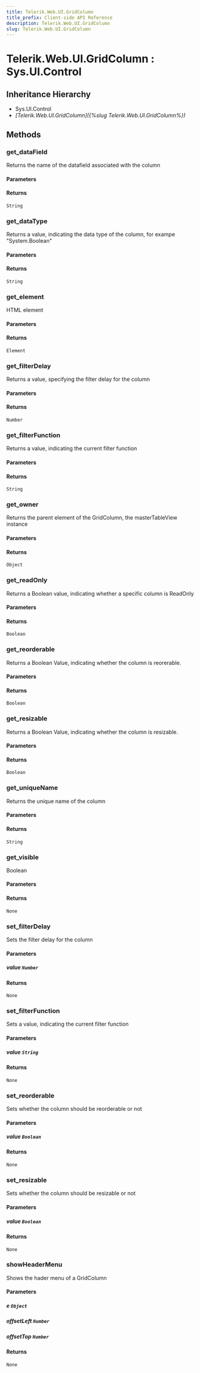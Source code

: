 ```yaml
---
title: Telerik.Web.UI.GridColumn
title_prefix: Client-side API Reference
description: Telerik.Web.UI.GridColumn
slug: Telerik.Web.UI.GridColumn
---
```


# Telerik.Web.UI.GridColumn : Sys.UI.Control 

## Inheritance Hierarchy

* Sys.UI.Control
* *[Telerik.Web.UI.GridColumn]({%slug Telerik.Web.UI.GridColumn%})*


## Methods

### get_dataField

Returns the name of the datafield associated with the column

#### Parameters

#### Returns

`String` 

### get_dataType

Returns a value, indicating the data type of the column, for exampe "System.Boolean"

#### Parameters

#### Returns

`String` 

### get_element

HTML element

#### Parameters

#### Returns

`Element` 

### get_filterDelay

Returns a value, specifying the filter delay for the column

#### Parameters

#### Returns

`Number` 

### get_filterFunction

Returns a value, indicating the current filter function

#### Parameters

#### Returns

`String` 

### get_owner

Returns the parent element of the GridColumn, the masterTableView instance

#### Parameters

#### Returns

`Object` 

### get_readOnly

Returns a Boolean value, indicating whether a specific column is ReadOnly

#### Parameters

#### Returns

`Boolean` 

### get_reorderable

Returns a Boolean Value, indicating whether the column is reorerable.

#### Parameters

#### Returns

`Boolean` 

### get_resizable

Returns a Boolean Value, indicating whether the column is resizable.

#### Parameters

#### Returns

`Boolean` 

### get_uniqueName

Returns the unique name of the column

#### Parameters

#### Returns

`String` 

### get_visible

Boolean

#### Parameters

#### Returns

`None` 

### set_filterDelay

Sets the filter delay for the column

#### Parameters

##### value `Number`

#### Returns

`None` 

### set_filterFunction

Sets a value, indicating the current filter function

#### Parameters

##### value `String`

#### Returns

`None` 

### set_reorderable

Sets whether the column should be reorderable or not

#### Parameters

##### value `Boolean`

#### Returns

`None` 

### set_resizable

Sets whether the column should be resizable or not

#### Parameters

##### value `Boolean`

#### Returns

`None` 

### showHeaderMenu

Shows the hader menu of a GridColumn

#### Parameters

##### e `Object`

##### offsetLeft `Number`

##### offsetTop `Number`

#### Returns

`None` 


